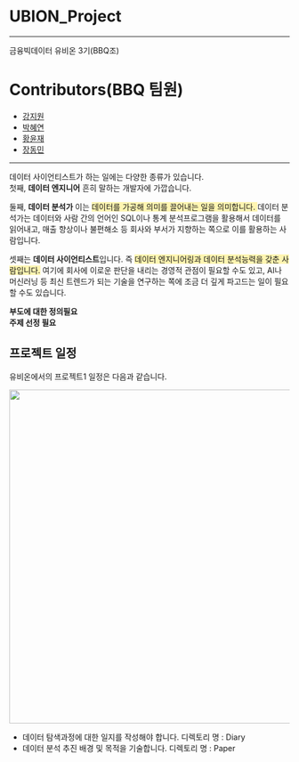 # UBION_Project

--------------------------------------------

금융빅데이터 유비온 3기(BBQ조)  


# Contributors(BBQ 팀원)  

- [강지원](https://github.com/Kang-ji-won)
- [박혜연](https://github.com/hye-y/Happy_IT)
- [황윤재](https://github.com/YJ-97)
- [장동민](https://github.com/Blueberrycake27)  

----------------------------------------------

데이터 사이언티스트가 하는 일에는 다양한 종류가 있습니다.    
첫째, **데이터 엔지니어** 흔히 말하는 개발자에 가깝습니다.   
  
둘째, **데이터 분석가** 이는 <span style='background-color: #fff5b1'>데이터를 가공해 의미를 끌어내는 일을 의미합니다.   </span>데이터 분석가는 데이터와 사람 간의 언어인 SQL이나 통계 분석프로그램을 활용해서 데이터를 읽어내고, 매출 향상이나 불편해소 등 회사와 부서가 지향하는 쪽으로 이를 활용하는 사람입니다.   

셋째는 **데이터 사이언티스트**입니다. 즉 <span style='background-color: #fff5b1'>데이터 엔지니어링과 데이터 분석능력을 갖춘 사람입니다.</span> 여기에 회사에 이로운 판단을 내리는 경영적 관점이 필요할 수도 있고,  AI나 머신러닝 등 최신 트렌드가 되는 기술을 연구하는 쪽에 조금 더 깊게 파고드는 일이 필요할 수도 있습니다.

  
    
**부도에 대한 정의필요**    
**주제 선정 필요**   


## 프로젝트 일정

유비온에서의 프로젝트1 일정은 다음과 같습니다.  

<img src="https://user-images.githubusercontent.com/96242198/167255836-43342bc1-83eb-4848-a6ec-de54cb543ddb.png" width="700" height="600"/>


  
    
      
       
- 데이터 탐색과정에 대한 일지를 작성해야 합니다. 디렉토리 명 : Diary 
- 데이터 분석 추진 배경 및 목적을 기술합니다. 디렉토리 명 : Paper  


